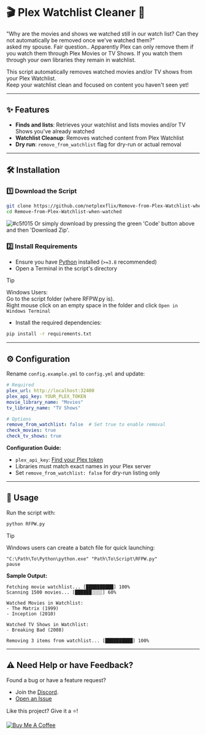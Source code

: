 # 🎬 Plex Watchlist Cleaner 🧹

"Why are the movies and shows we watched still in our watch list? Can they not automatically be removed once we've watched them?"</br>
asked my spouse. Fair question.. Apparently Plex can only remove them if you watch them through Plex Movies or TV Shows. If you watch them through your own libraries they remain in watchlist.

This script automatically removes watched movies and/or TV shows from your Plex Watchlist.</br> 
Keep your watchlist clean and focused on content you haven't seen yet!

---

## ✨ Features
- **Finds and lists**: Retrieves your watchlist and lists movies and/or TV Shows you've already watched
- **Watchlist Cleanup**: Removes watched content from Plex Watchlist
- **Dry run**: `remove_from_watchlist` flag for dry-run or actual removal

---

## 🛠️ Installation

### 1️⃣ Download the Script
```sh
git clone https://github.com/netplexflix/Remove-from-Plex-Watchlist-when-watched.git
cd Remove-from-Plex-Watchlist-when-watched
```
![#c5f015](https://placehold.co/15x15/c5f015/c5f015.png) Or simply download by pressing the green 'Code' button above and then 'Download Zip'.

### 2️⃣ Install Requirements
- Ensure you have [Python](https://www.python.org/downloads/) installed (`>=3.8` recommended)
- Open a Terminal in the script's directory
>[!TIP]
>Windows Users: <br/>
>Go to the script folder (where RFPW.py is).</br>
>Right mouse click on an empty space in the folder and click `Open in Windows Terminal`
- Install the required dependencies:
```sh
pip install -r requirements.txt
```
---

## ⚙️ Configuration

Rename `config.example.yml` to `config.yml` and update:

```yaml
# Required
plex_url: http://localhost:32400
plex_api_key: YOUR_PLEX_TOKEN
movie_library_name: "Movies"
tv_library_name: "TV Shows"

# Options
remove_from_watchlist: false  # Set true to enable removal
check_movies: true
check_tv_shows: true
```

**Configuration Guide:**  
- `plex_api_key`: [Find your Plex token](https://support.plex.tv/articles/204059436-finding-an-authentication-token-x-plex-token/)  
- Libraries must match exact names in your Plex server  
- Set `remove_from_watchlist: false` for dry-run listing only  

---

## 🚀 Usage

Run the script with:
```sh
python RFPW.py
```

> [!TIP]
> Windows users can create a batch file for quick launching:
> ```batch
> "C:\Path\To\Python\python.exe" "Path\To\Script\RFPW.py"
> pause
> ```


**Sample Output:**
```
Fetching movie watchlist... [██████████] 100%
Scanning 1500 movies... [██████░░░░] 60%

Watched Movies in Watchlist:
- The Matrix (1999)
- Inception (2010)

Watched TV Shows in Watchlist:
- Breaking Bad (2008)

Removing 3 items from watchlist... [██████████] 100%
```


---

## ⚠️ Need Help or have Feedback?

Found a bug or have a feature request?  
- Join the [Discord](https://discord.gg/VBNUJd7tx3).
- [Open an Issue](https://github.com/yourusername/Remove-from-Plex-Watchlist-when-watched/issues)  

Like this project? Give it a ⭐!  

[![Buy Me A Coffee](https://img.shields.io/badge/Support-%F0%9F%8D%BA-yellow)](https://buymeacoffee.com/neekokeen)
